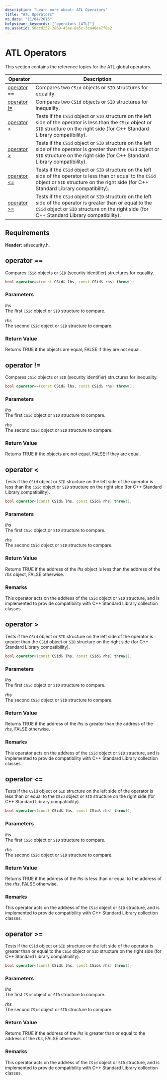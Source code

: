 ```yaml
---
description: "Learn more about: ATL Operators"
title: "ATL Operators"
ms.date: "11/04/2016"
helpviewer_keywords: ["operators [ATL]"]
ms.assetid: 58ccd252-2869-45ee-8a5c-3ca40ee7f8a2
---
```

# ATL Operators

This section contains the reference topics for the ATL global operators.

|Operator|Description|
|--------------|-----------------|
|[operator ==](#operator_eq_eq)|Compares two `CSid` objects or `SID` structures for equality.|
|[operator !=](#operator_neq)|Compares two `CSid` objects or `SID` structures for inequality.|
|[operator <](#operator_lt)|Tests if the `CSid` object or `SID` structure on the left side of the operator is less than the `CSid` object or `SID` structure on the right side (for C++ Standard Library compatibility).|
|[operator >](#operator_gt)|Tests if the `CSid` object or `SID` structure on the left side of the operator is greater than the `CSid` object or `SID` structure on the right side (for C++ Standard Library compatibility).|
|[operator <=](#operator_lt__eq)|Tests if the `CSid` object or `SID` structure on the left side of the operator is less than or equal to the `CSid` object or `SID` structure on the right side (for C++ Standard Library compatibility).|
|[operator >=](#operator_gt__eq)|Tests if the `CSid` object or `SID` structure on the left side of the operator is greater than or equal to the `CSid` object or `SID` structure on the right side (for C++ Standard Library compatibility).|

## Requirements

**Header:** atlsecurity.h.

## <a name="operator_eq_eq"></a> operator ==

Compares `CSid` objects or `SID` (security identifier) structures for equality.

```cpp
bool operator==(const CSid& lhs, const CSid& rhs) throw();
```

### Parameters

*lhs*<br/>
The first `CSid` object or `SID` structure to compare.

*rhs*<br/>
The second `CSid` object or `SID` structure to compare.

### Return Value

Returns TRUE if the objects are equal, FALSE if they are not equal.

## <a name="operator_neq"></a> operator !=

Compares `CSid` objects or `SID` (security identifier) structures for inequality.

```cpp
bool operator==(const CSid& lhs, const CSid& rhs) throw();
```

### Parameters

*lhs*<br/>
The first `CSid` object or `SID` structure to compare.

*rhs*<br/>
The second `CSid` object or `SID` structure to compare.

### Return Value

Returns TRUE if the objects are not equal, FALSE if they are equal.

## <a name="operator_lt"></a> operator <

Tests if the `CSid` object or `SID` structure on the left side of the operator is less than the `CSid` object or `SID` structure on the right side (for C++ Standard Library compatibility).

```cpp
bool operator<(const CSid& lhs, const CSid& rhs) throw();
```

### Parameters

*lhs*<br/>
The first `CSid` object or `SID` structure to compare.

*rhs*<br/>
The second `CSid` object or `SID` structure to compare.

### Return Value

Returns TRUE if the address of the *lhs* object is less than the address of the *rhs* object, FALSE otherwise.

### Remarks

This operator acts on the address of the `CSid` object or `SID` structure, and is implemented to provide compatibility with C++ Standard Library collection classes.

## <a name="operator_gt"></a> operator >

Tests if the `CSid` object or `SID` structure on the left side of the operator is greater than the `CSid` object or `SID` structure on the right side (for C++ Standard Library compatibility).

```cpp
bool operator<(const CSid& lhs, const CSid& rhs) throw();
```

### Parameters

*lhs*<br/>
The first `CSid` object or `SID` structure to compare.

*rhs*<br/>
The second `CSid` object or `SID` structure to compare.

### Return Value

Returns TRUE if the address of the *lhs* is greater than the address of the *rhs*, FALSE otherwise.

### Remarks

This operator acts on the address of the `CSid` object or `SID` structure, and is implemented to provide compatibility with C++ Standard Library collection classes.

## <a name="operator_lt__eq"></a> operator <=

Tests if the `CSid` object or `SID` structure on the left side of the operator is less than or equal to the `CSid` object or `SID` structure on the right side (for C++ Standard Library compatibility).

```cpp
bool operator<(const CSid& lhs, const CSid& rhs) throw();
```

### Parameters

*lhs*<br/>
The first `CSid` object or `SID` structure to compare.

*rhs*<br/>
The second `CSid` object or `SID` structure to compare.

### Return Value

Returns TRUE if the address of the *lhs* is less than or equal to the address of the *rhs*, FALSE otherwise.

### Remarks

This operator acts on the address of the `CSid` object or `SID` structure, and is implemented to provide compatibility with C++ Standard Library collection classes.

## <a name="operator_gt__eq"></a> operator >=

Tests if the `CSid` object or `SID` structure on the left side of the operator is greater than or equal to the `CSid` object or `SID` structure on the right side (for C++ Standard Library compatibility).

```cpp
bool operator<(const CSid& lhs, const CSid& rhs) throw();
```

### Parameters

*lhs*<br/>
The first `CSid` object or `SID` structure to compare.

*rhs*<br/>
The second `CSid` object or `SID` structure to compare.

### Return Value

Returns TRUE if the address of the *lhs* is greater than or equal to the address of the *rhs*, FALSE otherwise.

### Remarks

This operator acts on the address of the `CSid` object or `SID` structure, and is implemented to provide compatibility with C++ Standard Library collection classes.
